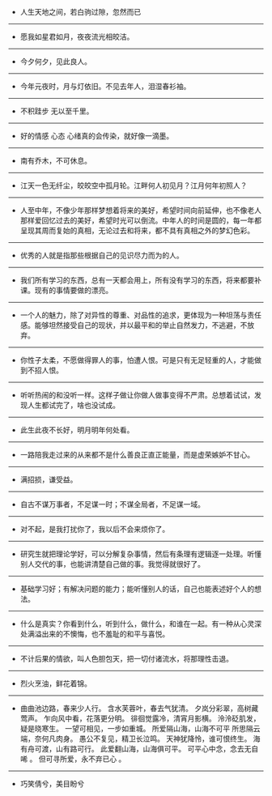 * 人生天地之间，若白驹过隙，忽然而已
<!--more-->

---

* 愿我如星君如月，夜夜流光相皎洁。

---

- 今夕何夕，见此良人。

---

* 今年元夜时，月与灯依旧。不见去年人，泪湿春衫袖。

---

* 不积跬步 无以至千里。

---

* 好的情感 心态 心绪真的会传染，就好像一滴墨。

---

* 南有乔木，不可休息。

---

* 江天一色无纤尘，皎皎空中孤月轮。江畔何人初见月？江月何年初照人？

---

* 人至中年，不像少年那样梦想着将来的美好，希望时间向前延伸，也不像老人那样爱回忆过去的美好，希望时光可以倒流。中年人的时间是圆的，每一年都呈现其周而复始的真相，无论过去和将来，都不具有真相之外的梦幻色彩。

---

* 优秀的人就是指那些根据自己的见识尽力而为的人。

---

* 我们所有学习的东西，总有一天都会用上，所有没有学习的东西，将来都要补课。现有的事情要做的漂亮。

---

* 一个人的魅力，除了对异性的尊重、对品性的追求，更体现为一种坦荡与责任感。能够坦然接受自己的现状，并以最平和的举止自然发力，不逃避，不放弃。

---

* 你性子太柔，不愿做得罪人的事，怕遭人恨。可是只有无足轻重的人，才能做到不招人恨。

---

* 听听热闹的和没听一样。这样子做让你做人做事变得不严肃。总想着试试，发现人生都试完了，啥也没试成。

---

* 此生此夜不长好，明月明年何处看。

---

* 一路陪我走过来的从来都不是什么善良正直正能量，而是虚荣嫉妒不甘心。

---

* 满招损，谦受益。

---

* 自古不谋万事者，不足谋一时；不谋全局者，不足谋一域。

---

* 对不起，是我打扰你了，我以后不会来烦你了。

---

* 研究生就把理论学好，可以分解复杂事情，然后有条理有逻辑逐一处理。听懂别人交代的事，也能讲清楚自己做的事。我觉得就很好了。

---

* 基础学习好；有解决问题的能力；能听懂别人的话，自己也能表述好个人的想法。

---

* 什么是真实？你看到什么，听到什么，做什么，和谁在一起。有一种从心灵深处满溢出来的不懊悔，也不羞耻的和平与喜悦。

---

* 不计后果的情欲，叫人色胆包天，把一切付诸流水，将那理性击退。

---

* 烈火烹油，鲜花着锦。

---

* 曲曲池边路，春来少人行。
  含水芙蓉叶，春去气犹清。
  夕岚分彩翠，高树藏莺声。
  乍向风中看，花落更分明。
  徘徊觉露冷，清宵月影横。
  泠泠砭肌发，疑是晓寒生。
  一望可相见，一步如重城。
  所爱隔山海，山海不可平
  所思隔云端，奈何凡肉身。
  愚公不复见，精卫长泣鸣。
  天神犹降怜，谁可恨终生。
  海有舟可渡，山有路可行。
  此爱翻山海，山海俱可平。
  可平心中念，念去无自唏 。
  但可寻所爱，永不弃已心 。

---

* 巧笑倩兮，美目盼兮

